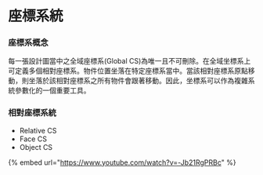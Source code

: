 # 座標系統

### 座標系概念

每一張設計圖當中之全域座標系(Global CS)為唯一且不可刪除。在全域坐標系上可定義多個相對座標系。物件位置坐落在特定座標系當中。當該相對座標系原點移動，則坐落於該相對座標系之所有物件會跟著移動。因此，坐標系可以作為複雜系統參數化的一個重要工具。

### 相對座標系統

* Relative CS
* Face CS
* Object CS

{% embed url="https://www.youtube.com/watch?v=-Jb21RgPRBc" %}

